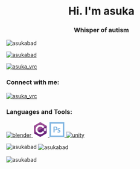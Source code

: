 <h1 align="center">Hi. I'm asuka</h1>
<h3 align="center">Whisper of autism</h3>

<p align="left"> <img src="https://komarev.com/ghpvc/?username=asukabad&label=Profile%20views&color=0e75b6&style=flat" alt="asukabad" /> </p>

<p align="left"> <a href="https://github.com/ryo-ma/github-profile-trophy"><img src="https://github-profile-trophy.vercel.app/?username=asukabad" alt="asukabad" /></a> </p>

<p align="left"> <a href="https://twitter.com/asuka_vrc" target="blank"><img src="https://img.shields.io/twitter/follow/asuka_vrc?logo=twitter&style=for-the-badge" alt="asuka_vrc" /></a> </p>

<h3 align="left">Connect with me:</h3>
<p align="left">
<a href="https://twitter.com/asuka_vrc" target="blank"><img align="center" src="https://raw.githubusercontent.com/rahuldkjain/github-profile-readme-generator/master/src/images/icons/Social/twitter.svg" alt="asuka_vrc" height="30" width="40" /></a>
</p>

<h3 align="left">Languages and Tools:</h3>
<p align="left"> <a href="https://www.blender.org/" target="_blank"> <img src="https://download.blender.org/branding/community/blender_community_badge_white.svg" alt="blender" width="40" height="40"/> </a> <a href="https://www.w3schools.com/cs/" target="_blank"> <img src="https://raw.githubusercontent.com/devicons/devicon/master/icons/csharp/csharp-original.svg" alt="csharp" width="40" height="40"/> </a> <a href="https://www.photoshop.com/en" target="_blank"> <img src="https://raw.githubusercontent.com/devicons/devicon/master/icons/photoshop/photoshop-line.svg" alt="photoshop" width="40" height="40"/> </a> <a href="https://unity.com/" target="_blank"> <img src="https://www.vectorlogo.zone/logos/unity3d/unity3d-icon.svg" alt="unity" width="40" height="40"/> </a> </p>

<p><img align="left" src="https://github-readme-stats.vercel.app/api/top-langs?username=asukabad&show_icons=true&locale=en&layout=compact" alt="asukabad" /></p>

<p>&nbsp;<img align="center" src="https://github-readme-stats.vercel.app/api?username=asukabad&show_icons=true&locale=en" alt="asukabad" /></p>

<p><img align="center" src="https://github-readme-streak-stats.herokuapp.com/?user=asukabad&" alt="asukabad" /></p>

